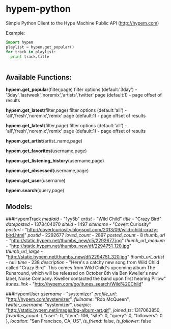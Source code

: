 hypem-python
============

Simple Python Client to the Hype Machine Public API (http://hypem.com)

Example:

```python
import hypem
playlist = hypem.get_popular()
for track in playlist:
  print track.title
  
```


Available Functions:
--------------------

**hypem.get_popular**(filter,page)
  filter options (default:'3day') - '3day','lastweek','noremix','artists','twitter'
  page (default:1) - page offset of results
  
**hypem.get_latest**(filter,page)
  filter options (default:'all') - 'all','fresh','noremix','remix'
  page (default:1) - page offset of results
  
**hypem.get_latest**(filter,page)
  filter options (default:'all') - 'all','fresh','noremix','remix'
  page (default:1) - page offset of results
  
**hypem.get_artist**(artist_name,page)

**hypem.get_favorites**(username,page)

**hypem.get_listening_history**(username,page)

**hypem.get_obsessed**(username,page)

**hypem.get_user**(username)

**hypem.search**(query,page)


Models:
------

###HypemTrack
*mediaid* - "1yy5b"
*artist* - "Wild Child"
*title* - "Crazy Bird"
*dateposted* - 1378404070
*siteid* - 1497
*sitename* - "Covert Curiosity"
*posturl* - "http://covertcuriosity.blogspot.com/2013/09/wild-child-crazy-bird.html"
*postid* - 2292677
*loved_count* - 2897
*posted_count* - 8
*thumb_url* - "http://static.hypem.net/thumbs_new/c5/2292677.jpg"
*thumb_url_medium* - "http://static.hypem.net/thumbs_new/df/2294751_120.jpg"
*thumb_url_large* - "http://static.hypem.net/thumbs_new/df/2294751_320.jpg"
*thumb_url_artist* - null
*time* - 238
*description* - "Here's a catchy new song from Wild Child called \"Crazy Bird\". This comes from Wild Child's upcoming album The Runaround, which will be released on October 8th via Ben Kweller's new label, Noise Company. Kweller contacted the band upon first hearing Pillow"	
*itunes_link* - "http://hypem.com/go/itunes_search/Wild%20Child"

###HypemUser
*username* - "systemizer"
*profile_url*: "http://hypem.com/systemizer",
*fullname*: "Rob McQueen",
*twitter_username*: "systemizer",
*userpic*: "http://static.hypem.net/images/bg-album-art.gif",
*joined_ts*: 1317063850,
*favorites_count*: {
		   "user": 0,
		   "item": 106,
		   "site": 0,
		   "query": 0,
		   "followers": 0
		   },
*location*: "San Francisco, CA, US",
*is_friend*: false,
*is_follower*: false
